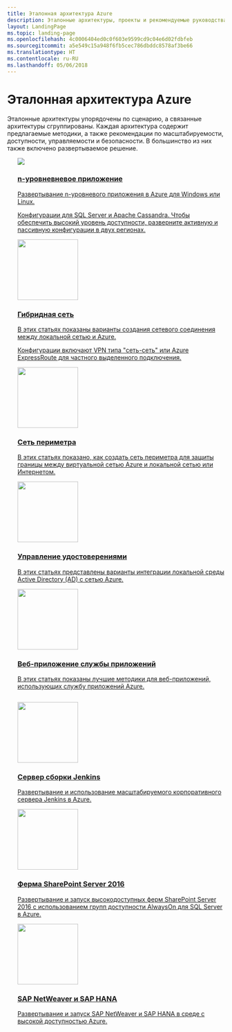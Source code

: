 ```yaml
---
title: Эталонная архитектура Azure
description: Эталонные архитектуры, проекты и рекомендуемые руководства по реализации для общих нагрузок в Azure.
layout: LandingPage
ms.topic: landing-page
ms.openlocfilehash: 4c0006404ed0c0f603e9599cd9c04e6d02fdbfeb
ms.sourcegitcommit: a5e549c15a948f6fb5cec786dbddc8578af3be66
ms.translationtype: HT
ms.contentlocale: ru-RU
ms.lasthandoff: 05/06/2018
---
```

<!-- This file is generated! -->
<!-- See the templates in ./build/reference-architectures  -->
<!-- See data in index.json -->

# <a name="azure-reference-architectures"></a>Эталонная архитектура Azure

Эталонные архитектуры упорядочены по сценарию, а связанные архитектуры сгруппированы. Каждая архитектура содержит предлагаемые методики, а также рекомендации по масштабируемости, доступности, управляемости и безопасности. В большинство из них также включено развертываемое решение.

<section class="series">
    <ul class="panelContent">

<!-- N-tier -->
<li style="display: flex; flex-direction: column;">
    <a href="./n-tier/index.md" style="display: flex; flex-direction: column; flex: 1 0 auto;">
        <div class="cardSize" style="flex: 1 0 auto; display: flex;">
            <div class="cardPadding" style="display: flex;">
                <div class="card">
                    <div class="cardImageOuter">
                        <div class="cardImage">
                            <img src="./n-tier/images/n-tier-sql-server.svg" />
                        </div>
                    </div>
                    <div class="cardText">
                        <h3>n-уровневневое приложение</h3>
                        <p>Развертывание n-уровневого приложения в Azure для Windows или Linux.</p>
                        <p>Конфигурации для SQL Server и Apache Cassandra. Чтобы обеспечить высокий уровень доступности, разверните активную и пассивную конфигурации в двух регионах.</p>
                    </div>
                </div>
            </div>
        </div>
    </a>
</li>

<!-- Hybrid network -->
<li style="display: flex; flex-direction: column;">
    <a href="./hybrid-networking/index.md" style="display: flex; flex-direction: column; flex: 1 0 auto;">
        <div class="cardSize" style="flex: 1 0 auto; display: flex;">
            <div class="cardPadding" style="display: flex;">
                <div class="card">
                    <div class="cardImageOuter">
                        <div class="cardImage">
                            <img src="./hybrid-networking/images/vpn.svg" height="140px" />
                        </div>
                    </div>
                    <div class="cardText">
                        <h3>Гибридная сеть</h3>
                        <p>В этих статьях показаны варианты создания сетевого соединения между локальной сетью и Azure.</p>
                        <p>Конфигурации включают VPN типа "сеть-сеть" или Azure ExpressRoute для частного выделенного подключения.</p>
                    </div>
                </div>
            </div>
        </div>
    </a>
</li>
    <!-- Network DMZ -->
<li style="display: flex; flex-direction: column;">
    <a href="./dmz/index.md" style="display: flex; flex-direction: column; flex: 1 0 auto;">
        <div class="cardSize" style="flex: 1 0 auto; display: flex;">
            <div class="cardPadding" style="display: flex;">
                <div class="card">
                    <div class="cardImageOuter">
                        <div class="cardImage">
                            <img src="./dmz/images/secure-vnet-dmz.svg" height="140px" />
                        </div>
                    </div>
                    <div class="cardText">
                        <h3>Сеть периметра</h3>
                        <p>В этих статьях показано, как создать сеть периметра для защиты границы между виртуальной сетью Azure и локальной сетью или Интернетом.</p>
                    </div>
                </div>
            </div>
        </div>
    </a>
</li>
    <!-- Identity management -->
<li style="display: flex; flex-direction: column;">
    <a href="./identity/index.md" style="display: flex; flex-direction: column; flex: 1 0 auto;">
        <div class="cardSize" style="flex: 1 0 auto; display: flex;">
            <div class="cardPadding" style="display: flex;">
                <div class="card">
                    <div class="cardImageOuter">
                        <div class="cardImage">
                            <img src="./identity/images/adds-extend-domain.svg" height="140px" />
                        </div>
                    </div>
                    <div class="cardText">
                        <h3>Управление удостоверениями</h3>
                        <p>В этих статьях представлены варианты интеграции локальной среды Active Directory (AD) с сетью Azure.</p>
                    </div>
                </div>
            </div>
        </div>
    </a>
</li>
    <!-- App Service web application -->
<li style="display: flex; flex-direction: column;">
    <a href="./app-service-web-app/index.md" style="display: flex; flex-direction: column; flex: 1 0 auto;">
        <div class="cardSize" style="flex: 1 0 auto; display: flex;">
            <div class="cardPadding" style="display: flex;">
                <div class="card">
                    <div class="cardImageOuter">
                        <div class="cardImage">
                            <img src="./app-service-web-app/images/scalable-web-app.svg" height="140px" />
                        </div>
                    </div>
                    <div class="cardText">
                        <h3>Веб-приложение службы приложений</h3>
                        <p>В этих статьях показаны лучшие методики для веб-приложений, использующих службу приложений Azure.</p>
                    </div>
                </div>
            </div>
        </div>
    </a>
</li>
    </ul>
</section>

<ul class="panelContent cardsI">
    <!-- Jenkins build server -->
<li style="display: flex; flex-direction: column;">
    <a href="./jenkins/index.md" style="display: flex; flex-direction: column; flex: 1 0 auto;">
        <div class="cardSize" style="flex: 1 0 auto; display: flex;">
            <div class="cardPadding" style="display: flex;">
                <div class="card">
                    <div class="cardImageOuter">
                        <div class="cardImage">
                            <img src="./jenkins/images/logo.svg" height="140px" />
                        </div>
                    </div>
                    <div class="cardText">
                        <h3>Сервер сборки Jenkins</h3>
                        <p>Развертывание и использование масштабируемого корпоративного сервера Jenkins в Azure.</p>
                    </div>
                </div>
            </div>
        </div>
    </a>
</li>
    <!-- SharePoint Server 2016 farm -->
<li style="display: flex; flex-direction: column;">
    <a href="./sharepoint/index.md" style="display: flex; flex-direction: column; flex: 1 0 auto;">
        <div class="cardSize" style="flex: 1 0 auto; display: flex;">
            <div class="cardPadding" style="display: flex;">
                <div class="card">
                    <div class="cardImageOuter">
                        <div class="cardImage">
                            <img src="./sharepoint/images/sharepoint.svg" height="140px" />
                        </div>
                    </div>
                    <div class="cardText">
                        <h3>Ферма SharePoint Server 2016</h3>
                        <p>Развертывание и запуск высокодоступных ферм SharePoint Server 2016 с использованием групп доступности AlwaysOn для SQL Server в Azure.</p>
                    </div>
                </div>
            </div>
        </div>
    </a>
</li>
    <!-- SAP NetWeaver and SAP HANA -->
<li style="display: flex; flex-direction: column;">
    <a href="./sap/index.md" style="display: flex; flex-direction: column; flex: 1 0 auto;">
        <div class="cardSize" style="flex: 1 0 auto; display: flex;">
            <div class="cardPadding" style="display: flex;">
                <div class="card">
                    <div class="cardImageOuter">
                        <div class="cardImage">
                            <img src="./sap/images/sap.svg" height="140px" />
                        </div>
                    </div>
                    <div class="cardText">
                        <h3>SAP NetWeaver и SAP HANA</h3>
                        <p>Развертывание и запуск SAP NetWeaver и SAP HANA в среде с высокой доступностью Azure.</p>
                    </div>
                </div>
            </div>
        </div>
    </a>
</li>
</ul>